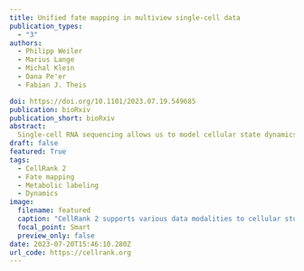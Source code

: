 ```yaml
---
title: Unified fate mapping in multiview single-cell data
publication_types:
  - "3"
authors:
  - Philipp Weiler
  - Marius Lange
  - Michal Klein
  - Dana Pe'er
  - Fabian J. Theis

doi: https://doi.org/10.1101/2023.07.19.549685
publication: bioRxiv
publication_short: bioRxiv
abstract:
  Single-cell RNA sequencing allows us to model cellular state dynamics and fate decisions using expression similarity or RNA velocity to reconstruct state-change trajectories. However, trajectory inference does not incorporate valuable time point information or utilize additional modalities, while methods that address these different data views cannot be combined and do not scale. Here, we present CellRank 2, a versatile and scalable framework to study cellular fate using multiview single-cell data of up to millions of cells in a unified fashion. CellRank 2 consistently recovers terminal states and fate probabilities across data modalities in human hematopoiesis and mouse endodermal development. Our framework also allows combining transitions within and across experimental time points, a feature we use to recover genes promoting medullary thymic epithelial cell formation during pharyngeal endoderm development. Moreover, we enable estimating cell-specific transcription and degradation rates from metabolic labeling data, which we apply to an intestinal organoid system to delineate differentiation trajectories and pinpoint regulatory strategies.
draft: false
featured: True
tags:
  - CellRank 2
  - Fate mapping
  - Metabolic labeling
  - Dynamics
image:
  filename: featured
  caption: "CellRank 2 supports various data modalities to cellular study fate decisions. "
  focal_point: Smart
  preview_only: false
date: 2023-07-20T15:46:10.280Z
url_code: https://cellrank.org
---
```

